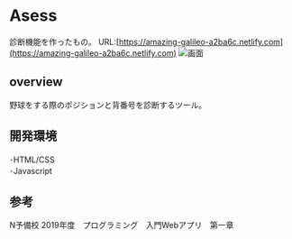 # Asess
診断機能を作ったもの。
URL:[https://amazing-galileo-a2ba6c.netlify.com](https://amazing-galileo-a2ba6c.netlify.com)
![画面](https://user-images.githubusercontent.com/57384172/72314145-195fe080-36d1-11ea-891a-19eff4c5b14f.PNG "screen")

## overview

野球をする際のポジションと背番号を診断するツール。

## 開発環境
･HTML/CSS <br>
･Javascript

## 参考

N予備校 2019年度　プログラミング　入門Webアプリ　第一章


